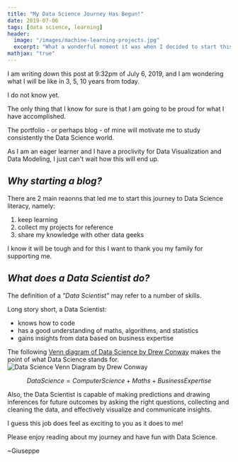 ```yaml
---
title: "My Data Science Journey Has Begun!"
date: 2019-07-06
tags: [data science, learning]
header:
  image: "/images/machine-learning-projects.jpg"
  excerpt: "What a wonderful moment it was when I decided to start this journey! Let me tell you about my passion for Data Science and why I started this website"
mathjax: "true"
---
```


I am writing down this post at 9:32pm of July 6, 2019, and I am wondering what I will be like in 3, 5, 10 years from today.

I do not know yet.

The only thing that I know for sure is that I am going to be proud for what I have accomplished.

The portfolio - or perhaps blog - of mine will motivate me to study consistently the Data Science world.

As I am an eager learner and I have a proclivity for Data Visualization and Data Modeling, I just can't wait how this will end up.

## *Why starting a blog?*

There are 2 main reaonns that led me to start this journey to Data Science literacy, namely:

1. keep learning
2. collect my projects for reference
3. share my knowledge with other data geeks

I know it will be tough and for this I want to thank you my family for supporting me.

## *What does a Data Scientist do?*

The definition of a *"Data Scientist"* may refer to a number of skills.

Long story short, a Data Scientist:

+ knows how to code
+ has a good understanding of maths, algorithms, and statistics
+ gains insights from data based on business expertise

The following [Venn diagram of Data Science by Drew Conway](http://drewconway.com/zia/2013/3/26/the-data-science-venn-diagram) makes the point of what Data Science stands for.
<img src="https://static1.squarespace.com/static/5150aec6e4b0e340ec52710a/t/51525c33e4b0b3e0d10f77ab/1364352052403/Data_Science_VD.png" alt="Data Science Venn Diagram by Drew Conway">

$$Data Science = Computer Science + Maths + Business Expertise$$

Also, the Data Scientist is capable of making predictions and drawing inferences for future outcomes by asking the right questions, collecting and cleaning the data, and effectively visualize and communicate insights.

I guess this job does feel as exciting to you as it does to me!

Please enjoy reading about my journey and have fun with Data Science.

~Giuseppe
